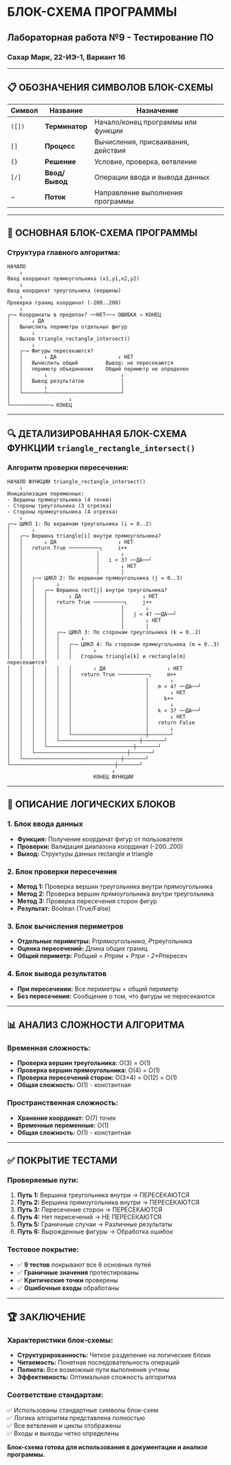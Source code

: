 # БЛОК-СХЕМА ПРОГРАММЫ

## Лабораторная работа №9 - Тестирование ПО

### Сахар Марк, 22-ИЭ-1, Вариант 16

---

## 📋 **ОБОЗНАЧЕНИЯ СИМВОЛОВ БЛОК-СХЕМЫ**

| Символ | Название       | Назначение                         |
| ------ | -------------- | ---------------------------------- |
| `([])` | **Терминатор** | Начало/конец программы или функции |
| `[]`   | **Процесс**    | Вычисления, присваивания, действия |
| `{}`   | **Решение**    | Условие, проверка, ветвление       |
| `[/]`  | **Ввод/Вывод** | Операции ввода и вывода данных     |
| `→`    | **Поток**      | Направление выполнения программы   |

---

## 🔄 **ОСНОВНАЯ БЛОК-СХЕМА ПРОГРАММЫ**

### Структура главного алгоритма:

```
НАЧАЛО
    ↓
Ввод координат прямоугольника (x1,y1,x2,y2)
    ↓
Ввод координат треугольника (вершины)
    ↓
Проверка границ координат (-200..200)
    ↓
┌─→ Координаты в пределах? ──НЕТ──→ ОШИБКА → КОНЕЦ
│       ↓ ДА
│   Вычислить периметры отдельных фигур
│       ↓
│   Вызов triangle_rectangle_intersect()
│       ↓
│   ┌─→ Фигуры пересекаются?
│   │       ↓ ДА                    ↓ НЕТ
│   │   Вычислить общий         Вывод: не пересекаются
│   │   периметр объединения    Общий периметр не определен
│   │       ↓                        ↓
│   │   Вывод результатов            │
│   │       ↓                        │
│   └───────┴────────────────────────┘
│                   ↓
└─────────────→ КОНЕЦ
```

---

## 🔍 **ДЕТАЛИЗИРОВАННАЯ БЛОК-СХЕМА ФУНКЦИИ `triangle_rectangle_intersect()`**

### Алгоритм проверки пересечения:

```
НАЧАЛО ФУНКЦИИ triangle_rectangle_intersect()
    ↓
Инициализация переменных:
- Вершины прямоугольника (4 точки)
- Стороны треугольника (3 отрезка)
- Стороны прямоугольника (4 отрезка)
    ↓
┌─→ ЦИКЛ 1: По вершинам треугольника (i = 0..2)
│       ↓
│   ┌─→ Вершина triangle[i] внутри прямоугольника?
│   │       ↓ ДА                    ↓ НЕТ
│   │   return True ──────────┐     i++
│   │                        │       ↓
│   │                        │   i < 3? ──ДА──┘
│   │                        │       ↓ НЕТ
│   │                        │       │
│   │   ┌─→ ЦИКЛ 2: По вершинам прямоугольника (j = 0..3)
│   │   │       ↓
│   │   │   ┌─→ Вершина rect[j] внутри треугольника?
│   │   │   │       ↓ ДА                    ↓ НЕТ
│   │   │   │   return True ──────────┐     j++
│   │   │   │                        │       ↓
│   │   │   │                        │   j < 4? ──ДА──┘
│   │   │   │                        │       ↓ НЕТ
│   │   │   │                        │       │
│   │   │   │   ┌─→ ЦИКЛ 3: По сторонам треугольника (k = 0..2)
│   │   │   │   │       ↓
│   │   │   │   │   ┌─→ ЦИКЛ 4: По сторонам прямоугольника (m = 0..3)
│   │   │   │   │   │       ↓
│   │   │   │   │   │   Стороны triangle[k] и rectangle[m] пересекаются?
│   │   │   │   │   │       ↓ ДА                    ↓ НЕТ
│   │   │   │   │   │   return True ──────────┐     m++
│   │   │   │   │   │                        │       ↓
│   │   │   │   │   │                        │   m < 4? ──ДА──┘
│   │   │   │   │   │                        │       ↓ НЕТ
│   │   │   │   │   │                        │     k++
│   │   │   │   │   │                        │       ↓
│   │   │   │   │   │                        │   k < 3? ──ДА──┘
│   │   │   │   │   │                        │       ↓ НЕТ
│   │   │   │   │   │                        │   return False
│   │   │   │   │   │                        │       ↓
│   │   │   │   │   └────────────────────────┼───────┘
│   │   │   │   └──────────────────────────┼───────┘
│   │   │   └────────────────────────────┼───────┘
│   │   └──────────────────────────────┼───────┘
│   └────────────────────────────────┼───────┘
└──────────────────────────────────┼───────┘
                                  ↓
                            КОНЕЦ ФУНКЦИИ
```

---

## 🎯 **ОПИСАНИЕ ЛОГИЧЕСКИХ БЛОКОВ**

### **1. Блок ввода данных**

- **Функция:** Получение координат фигур от пользователя
- **Проверки:** Валидация диапазона координат (-200..200)
- **Выход:** Структуры данных rectangle и triangle

### **2. Блок проверки пересечения**

- **Метод 1:** Проверка вершин треугольника внутри прямоугольника
- **Метод 2:** Проверка вершин прямоугольника внутри треугольника
- **Метод 3:** Проверка пересечения сторон фигур
- **Результат:** Boolean (True/False)

### **3. Блок вычисления периметров**

- **Отдельные периметры:** P*прямоугольника, P*треугольника
- **Оценка пересечений:** Длина общих границ
- **Общий периметр:** P*общий = P*прям + P*три - 2×P*пересеч

### **4. Блок вывода результатов**

- **При пересечении:** Все периметры + общий периметр
- **Без пересечения:** Сообщение о том, что фигуры не пересекаются

---

## 📊 **АНАЛИЗ СЛОЖНОСТИ АЛГОРИТМА**

### **Временная сложность:**

- **Проверка вершин треугольника:** O(3) = O(1)
- **Проверка вершин прямоугольника:** O(4) = O(1)
- **Проверка пересечений сторон:** O(3×4) = O(12) = O(1)
- **Общая сложность:** O(1) - константная

### **Пространственная сложность:**

- **Хранение координат:** O(7) точек
- **Временные переменные:** O(1)
- **Общая сложность:** O(1) - константная

---

## ✅ **ПОКРЫТИЕ ТЕСТАМИ**

### **Проверяемые пути:**

1. **Путь 1:** Вершина треугольника внутри → ПЕРЕСЕКАЮТСЯ
2. **Путь 2:** Вершина прямоугольника внутри → ПЕРЕСЕКАЮТСЯ
3. **Путь 3:** Пересечение сторон → ПЕРЕСЕКАЮТСЯ
4. **Путь 4:** Нет пересечений → НЕ ПЕРЕСЕКАЮТСЯ
5. **Путь 5:** Граничные случаи → Различные результаты
6. **Путь 6:** Вырожденные фигуры → Обработка ошибок

### **Тестовое покрытие:**

- ✅ **9 тестов** покрывают все 6 основных путей
- ✅ **Граничные значения** протестированы
- ✅ **Критические точки** проверены
- ✅ **Ошибочные входы** обработаны

---

## 🏆 **ЗАКЛЮЧЕНИЕ**

### **Характеристики блок-схемы:**

- **Структурированность:** Четкое разделение на логические блоки
- **Читаемость:** Понятная последовательность операций
- **Полнота:** Все возможные пути выполнения учтены
- **Эффективность:** Оптимальная сложность алгоритма

### **Соответствие стандартам:**

✅ Использованы стандартные символы блок-схем  
✅ Логика алгоритма представлена полностью  
✅ Все ветвления и циклы отображены  
✅ Входы и выходы четко определены

**Блок-схема готова для использования в документации и анализе программы.**
